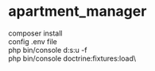 # apartment_manager
 
composer install\
config .env file\
php bin/console d:s:u -f\
php bin/console doctrine:fixtures:load\
